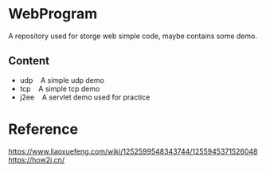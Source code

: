 # WebProgram
A repository used for storge web simple code, maybe contains some demo.  
## Content
* udp
&nbsp;&nbsp; A simple udp demo
* tcp
&nbsp;&nbsp; A simple tcp demo
* j2ee
&nbsp;&nbsp; A servlet demo used for practice 
# Reference   
https://www.liaoxuefeng.com/wiki/1252599548343744/1255945371526048   
https://how2j.cn/

